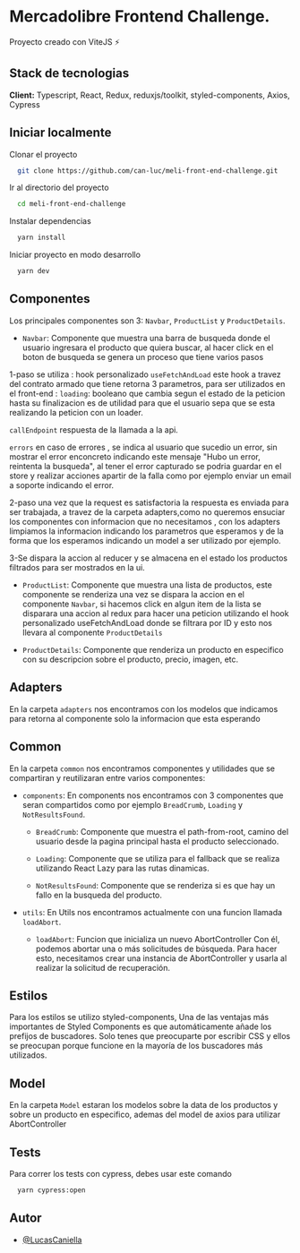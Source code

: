 
# Mercadolibre Frontend Challenge.

Proyecto creado con ViteJS ⚡




## Stack de tecnologias

**Client:** Typescript, React, Redux, reduxjs/toolkit, styled-components, Axios, Cypress



## Iniciar localmente

Clonar el proyecto

```bash
  git clone https://github.com/can-luc/meli-front-end-challenge.git
```

Ir al directorio del proyecto

```bash
  cd meli-front-end-challenge
```

Instalar dependencias

```bash
  yarn install
```

Iniciar proyecto en modo desarrollo

```bash
  yarn dev
```

## Componentes

Los principales componentes son 3: ```Navbar```, ```ProductList``` y ```ProductDetails```.

- ```Navbar```: Componente que muestra una barra de busqueda donde el usuario ingresara el producto que quiera buscar,
al hacer click en el boton de busqueda se genera un proceso que tiene varios pasos 

1-paso se utiliza :
hook personalizado ```useFetchAndLoad``` este hook a travez del contrato armado que tiene retorna 3 parametros,
para ser utilizados en el front-end :
```loading```: booleano que cambia segun el estado de la peticion hasta su finalizacion es de utilidad para que el usuario sepa que se esta realizando la peticion con un loader.

```callEndpoint``` respuesta de la llamada a la api.

```errors``` en caso de errores , se indica al usuario que sucedio un error, sin mostrar el error enconcreto indicando este mensaje "Hubo un error, reintenta la busqueda", al tener el error capturado se podria guardar en el store y realizar acciones apartir de la falla como por ejemplo enviar un email a soporte indicando el error. 

2-paso una vez que la request es satisfactoria la respuesta es enviada para ser trabajada,
a travez de la carpeta adapters,como no queremos ensuciar los componentes con informacion que no necesitamos , con los adapters limpiamos la informacion indicando los parametros que esperamos y de la forma que los esperamos indicando un model a ser utilizado por ejemplo.

3-Se dispara la accion al reducer y se almacena en el estado los productos filtrados para ser mostrados en la ui.

- ```ProductList```: Componente que muestra una lista de productos, este componente se renderiza una vez se dispara la accion en el componente ```Navbar```, si hacemos click en algun item de la lista se disparara una accion al redux para hacer una peticion utilizando el hook personalizado useFetchAndLoad donde se filtrara por ID y esto nos llevara al componente ```ProductDetails```

- ```ProductDetails```: Componente que renderiza un producto en especifico con su descripcion sobre el producto, precio, imagen, etc.

## Adapters
En la carpeta ```adapters``` nos encontramos con los modelos que indicamos para retorna al componente solo la informacion que esta esperando

## Common

En la carpeta ```common``` nos encontramos componentes y utilidades que se compartiran y reutilizaran entre varios componentes:

- ```components```: En components nos encontramos con 3 componentes que seran compartidos como por ejemplo ```BreadCrumb```, ```Loading``` y ```NotResultsFound```.

    - ```BreadCrumb```: Componente que muestra el path-from-root, camino del usuario desde la pagina principal hasta el producto seleccionado.

    - ```Loading```: Componente que se utiliza para el fallback que se realiza utilizando React Lazy para las rutas dinamicas.

    - ```NotResultsFound```: Componente que se renderiza si es que hay un fallo en la busqueda del producto.

- ```utils```: En Utils nos encontramos actualmente con una funcion llamada ```loadAbort```.
    
    - ```loadAbort```: Funcion que inicializa un nuevo AbortController
    Con él, podemos abortar una o más solicitudes de búsqueda. Para hacer esto, necesitamos crear una instancia de AbortController y usarla al realizar la solicitud de recuperación.


## Estilos

Para los estilos se utilizo styled-components, Una de las ventajas más importantes de Styled Components es que automáticamente añade los prefijos de buscadores. Solo tenes que preocuparte por escribir CSS y ellos se preocupan porque funcione en la mayoría de los buscadores más utilizados.




## Model

En la carpeta ```Model``` estaran los modelos sobre la data de los productos y sobre un producto en especifico,
ademas del model de axios para utilizar AbortController

## Tests

Para correr los tests con cypress, debes usar este comando

```bash
  yarn cypress:open
```

## Autor

- [@LucasCaniella](https://github.com/can-luc)
